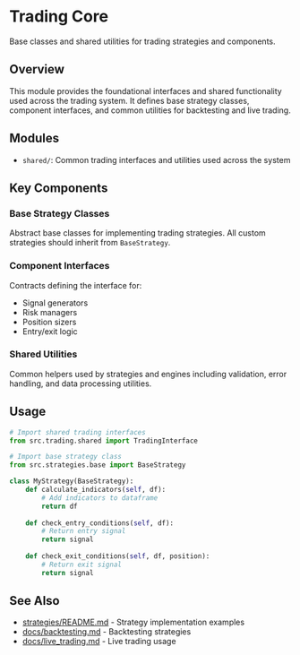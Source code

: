 # Trading Core

Base classes and shared utilities for trading strategies and components.

## Overview

This module provides the foundational interfaces and shared functionality used across the trading system. It defines base strategy classes, component interfaces, and common utilities for backtesting and live trading.

## Modules

- `shared/`: Common trading interfaces and utilities used across the system

## Key Components

### Base Strategy Classes
Abstract base classes for implementing trading strategies. All custom strategies should inherit from `BaseStrategy`.

### Component Interfaces
Contracts defining the interface for:
- Signal generators
- Risk managers
- Position sizers
- Entry/exit logic

### Shared Utilities
Common helpers used by strategies and engines including validation, error handling, and data processing utilities.

## Usage

```python
# Import shared trading interfaces
from src.trading.shared import TradingInterface

# Import base strategy class
from src.strategies.base import BaseStrategy

class MyStrategy(BaseStrategy):
    def calculate_indicators(self, df):
        # Add indicators to dataframe
        return df
    
    def check_entry_conditions(self, df):
        # Return entry signal
        return signal
    
    def check_exit_conditions(self, df, position):
        # Return exit signal
        return signal
```

## See Also

- [strategies/README.md](../strategies/README.md) - Strategy implementation examples
- [docs/backtesting.md](../../docs/backtesting.md) - Backtesting strategies
- [docs/live_trading.md](../../docs/live_trading.md) - Live trading usage